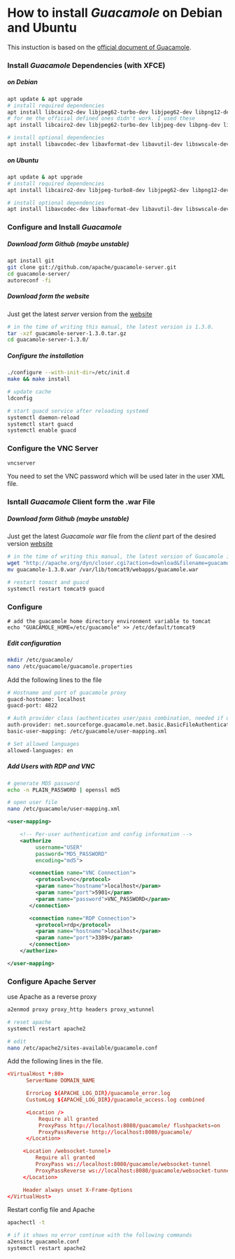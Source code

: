 # How to install _Guacamole_ on Debian and Ubuntu
This instuction is based on the [official document of Guacamole](https://guacamole.apache.org/doc).

### Install _Guacamole_ Dependencies (with XFCE)
##### on Debian
```bash
apt update & apt upgrade
# install required dependencies
apt install libcairo2-dev libjpeg62-turbo-dev libjpeg62-dev libpng12-dev libtool-bin libossp-uuid-dev tomcat9 tomcat9-admin tomcat9-common tomcat9-user build-essential xfce4 xfce4-goodies tigervnc-standalone-server apache2
# for me the official defined ones didn't work. I used these
apt install libcairo2-dev libjpeg62-turbo-dev libjpeg-dev libpng-dev libtool-bin libossp-uuid-dev tomcat9 tomcat9-admin tomcat9-common tomcat9-user build-essential xfce4 xfce4-goodies tigervnc-standalone-server apache2

# install optional dependencies
apt install libavcodec-dev libavformat-dev libavutil-dev libswscale-dev freerdp2-dev libpango1.0-dev libssh2-1-dev libtelnet-dev libvncserver-dev libwebsockets-dev libpulse-dev libssl-dev libvorbis-dev libwebp-dev
```

##### on Ubuntu
```bash
apt update & apt upgrade
# install required dependencies
apt install libcairo2-dev libjpeg-turbo8-dev libjpeg62-dev libpng12-dev libtool-bin libossp-uuid-dev tomcat9 tomcat9-admin tomcat9-common tomcat9-user build-essential xfce4 xfce4-goodies tigervnc-standalone-server apache2

# install optional dependencies
apt install libavcodec-dev libavformat-dev libavutil-dev libswscale-dev freerdp2-dev libpango1.0-dev libssh2-1-dev libtelnet-dev libvncserver-dev libwebsockets-dev libpulse-dev libssl-dev libvorbis-dev libwebp-dev
```

### Configure and Install _Guacamole_

##### Download form Github (maybe unstable)
```bash
apt install git
git clone git://github.com/apache/guacamole-server.git
cd guacamole-server/
autoreconf -fi
```
##### Download form the website
Just get the latest _server_ version from the [website](https://guacamole.apache.org/releases/)
```bash
# in the time of writing this manual, the latest version is 1.3.0.
tar -xzf guacamole-server-1.3.0.tar.gz
cd guacamole-server-1.3.0/
```
##### Configure the installation
```bash
./configure --with-init-dir=/etc/init.d
make && make install

# update cache
ldconfig

# start guacd service after reloading systemd
systemctl daemon-reload
systemctl start guacd
systemctl enable guacd
```

### Configure the VNC Server
```bash
vncserver
```
You need to set the VNC password which will be used later in the user XML file.


### Isntall _Guacamole_ Client form the .war File

##### Download form Github (maybe unstable)
Just get the latest _Guacamole war_ file from the _client_ part of the desired version [website](https://guacamole.apache.org/releases/)
```bash
# in the time of writing this manual, the latest version of Guacamole is 1.3.0 and the tomcat's one is 9.
wget "http://apache.org/dyn/closer.cgi?action=download&filename=guacamole/1.3.0/binary/guacamole-1.3.0.war"
mv guacamole-1.3.0.war /var/lib/tomcat9/webapps/guacamole.war

# restart tomact and guacd
systemctl restart tomcat9 guacd
```

### Configure 
```
# add the guacamole home directory environment variable to tomcat
echo "GUACAMOLE_HOME=/etc/guacamole" >> /etc/default/tomcat9
```
##### Edit configuration
```bash
mkdir /etc/guacamole/
nano /etc/guacamole/guacamole.properties
```
Add the following lines to the file
```bash
# Hostname and port of guacamole proxy
guacd-hostname: localhost
guacd-port: 4822

# Auth provider class (authenticates user/pass combination, needed if using the provided login screen)
auth-provider: net.sourceforge.guacamole.net.basic.BasicFileAuthenticationProvider
basic-user-mapping: /etc/guacamole/user-mapping.xml

# Set allowed languages
allowed-languages: en
```

##### Add Users with RDP and VNC
```bash
# generate MD5 password
echo -n PLAIN_PASSWORD | openssl md5

# open user file
nano /etc/guacamole/user-mapping.xml
```

```xml
<user-mapping>

    <!-- Per-user authentication and config information -->
    <authorize
         username="USER"
         password="MD5_PASSWORD"
         encoding="md5">

       <connection name="VNC Connection">
         <protocol>vnc</protocol>
         <param name="hostname">localhost</param>
         <param name="port">5901</param>
         <param name="password">VNC_PASSWORD</param>
       </connection>

       <connection name="RDP Connection">
         <protocol>rdp</protocol>
         <param name="hostname">localhost</param>
         <param name="port">3389</param>
       </connection>
    </authorize>

</user-mapping>
```

### Configure Apache Server
use Apache as a reverse proxy
```bash
a2enmod proxy proxy_http headers proxy_wstunnel

# reset apache
systemctl restart apache2

# edit
nano /etc/apache2/sites-available/guacamole.conf
```
Add the following lines in the file.
```conf
<VirtualHost *:80>
      ServerName DOMAIN_NAME

      ErrorLog ${APACHE_LOG_DIR}/guacamole_error.log
      CustomLog ${APACHE_LOG_DIR}/guacamole_access.log combined

      <Location />
          Require all granted
          ProxyPass http://localhost:8080/guacamole/ flushpackets=on
          ProxyPassReverse http://localhost:8080/guacamole/
      </Location>

     <Location /websocket-tunnel>
         Require all granted
         ProxyPass ws://localhost:8080/guacamole/websocket-tunnel
         ProxyPassReverse ws://localhost:8080/guacamole/websocket-tunnel
     </Location>

     Header always unset X-Frame-Options
</VirtualHost>
```

Restart config file and Apache
```bash
apachectl -t

# if it shows no error continue with the following commands
a2ensite guacamole.conf
systemctl restart apache2
```

